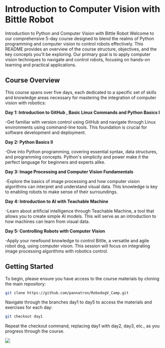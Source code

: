 # Introduction to  Computer Vision with Bittle Robot 

Introduction to Python and Computer Vision with Bittle Robot
Welcome to our comprehensive 5-day course designed to blend the realms of Python programming and computer vision to control robots effectively. This README provides an overview of the course structure, objectives, and the key concepts you'll be exploring. Our primary goal is to apply computer vision techniques to navigate and control robots, focusing on hands-on learning and practical applications.

## Course Overview
This course spans over five days, each dedicated to a specific set of skills and knowledge areas necessary for mastering the integration of computer vision with robotics:

**Day 1: Introduction to GitHub , Basic Linux Commands and Python Basics I**
  
  -Get familiar with version control using GitHub and navigate through Linux environments using command-line tools. This foundation is crucial for software development and deployment.

**Day 2: Python Basics II**
  
  -Dive into Python programming, covering essential syntax, data structures, and programming concepts. Python's simplicity and power make it the perfect language for beginners and experts alike.

**Day 3: Image Processing and Computer Vision Fundamentals**

  -Explore the basics of image processing and how computer vision algorithms can interpret and understand visual data. This knowledge is key to enabling robots to make sense of their surroundings.

**Day 4: Introduction to AI with Teachable Machine**

  -Learn about artificial intelligence through Teachable Machine, a tool that allows you to create simple AI models. This will serve as an introduction to how machines can learn from visual data.

**Day 5: Controlling Robots with Computer Vision**
  
  -Apply your newfound knowledge to control Bittle, a versatile and agile robot dog, using computer vision. This session will focus on integrating image processing algorithms with robotics control.

## Getting Started
To begin, please ensure you have access to the course materials by cloning the main repository:

```bash
git clone https://github.com/pannatron/RobodogV_Camp.git
```

Navigate through the branches day1 to day5 to access the materials and exercises for each day:
```bash
git checkout day1
```
Repeat the checkout command, replacing day1 with day2, day3, etc., as you progress through the course.


![](https://github.com/PetoiCamp/NonCodeFiles/blob/master/gif/backflip.gif?raw=true)


